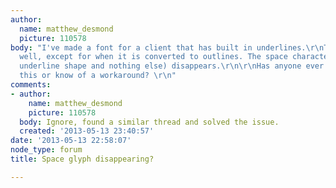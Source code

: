 ```yaml
---
author:
  name: matthew_desmond
  picture: 110578
body: "I've made a font for a client that has built in underlines.\r\nThe font works
  well, except for when it is converted to outlines. The space character (simply the
  underline shape and nothing else) disappears.\r\n\r\nHas anyone ever experienced
  this or know of a workaround? \r\n"
comments:
- author:
    name: matthew_desmond
    picture: 110578
  body: Ignore, found a similar thread and solved the issue.
  created: '2013-05-13 23:40:57'
date: '2013-05-13 22:58:07'
node_type: forum
title: Space glyph disappearing?

---
```

